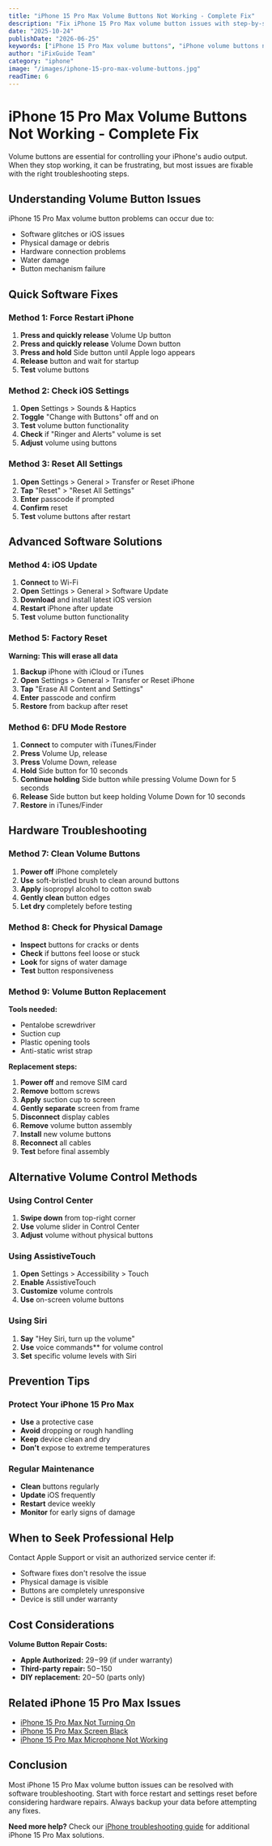 ```yaml
---
title: "iPhone 15 Pro Max Volume Buttons Not Working - Complete Fix"
description: "Fix iPhone 15 Pro Max volume button issues with step-by-step solutions. From software fixes to hardware replacement methods."
date: "2025-10-24"
publishDate: "2026-06-25"
keywords: ["iPhone 15 Pro Max volume buttons", "iPhone volume buttons not working", "iPhone volume control fix", "iPhone 15 Pro Max buttons", "iPhone volume button repair"]
author: "iFixGuide Team"
category: "iphone"
image: "/images/iphone-15-pro-max-volume-buttons.jpg"
readTime: 6
---
```


# iPhone 15 Pro Max Volume Buttons Not Working - Complete Fix

Volume buttons are essential for controlling your iPhone's audio output. When they stop working, it can be frustrating, but most issues are fixable with the right troubleshooting steps.

## Understanding Volume Button Issues

iPhone 15 Pro Max volume button problems can occur due to:
- Software glitches or iOS issues
- Physical damage or debris
- Hardware connection problems
- Water damage
- Button mechanism failure

## Quick Software Fixes

### Method 1: Force Restart iPhone
1. **Press and quickly release** Volume Up button
2. **Press and quickly release** Volume Down button
3. **Press and hold** Side button until Apple logo appears
4. **Release** button and wait for startup
5. **Test** volume buttons

### Method 2: Check iOS Settings
1. **Open** Settings > Sounds & Haptics
2. **Toggle** "Change with Buttons" off and on
3. **Test** volume button functionality
4. **Check** if "Ringer and Alerts" volume is set
5. **Adjust** volume using buttons

### Method 3: Reset All Settings
1. **Open** Settings > General > Transfer or Reset iPhone
2. **Tap** "Reset" > "Reset All Settings"
3. **Enter** passcode if prompted
4. **Confirm** reset
5. **Test** volume buttons after restart

## Advanced Software Solutions

### Method 4: iOS Update
1. **Connect** to Wi-Fi
2. **Open** Settings > General > Software Update
3. **Download** and install latest iOS version
4. **Restart** iPhone after update
5. **Test** volume button functionality

### Method 5: Factory Reset
**Warning: This will erase all data**
1. **Backup** iPhone with iCloud or iTunes
2. **Open** Settings > General > Transfer or Reset iPhone
3. **Tap** "Erase All Content and Settings"
4. **Enter** passcode and confirm
5. **Restore** from backup after reset

### Method 6: DFU Mode Restore
1. **Connect** to computer with iTunes/Finder
2. **Press** Volume Up, release
3. **Press** Volume Down, release
4. **Hold** Side button for 10 seconds
5. **Continue holding** Side button while pressing Volume Down for 5 seconds
6. **Release** Side button but keep holding Volume Down for 10 seconds
7. **Restore** in iTunes/Finder

## Hardware Troubleshooting

### Method 7: Clean Volume Buttons
1. **Power off** iPhone completely
2. **Use** soft-bristled brush to clean around buttons
3. **Apply** isopropyl alcohol to cotton swab
4. **Gently clean** button edges
5. **Let dry** completely before testing

### Method 8: Check for Physical Damage
- **Inspect** buttons for cracks or dents
- **Check** if buttons feel loose or stuck
- **Look** for signs of water damage
- **Test** button responsiveness

### Method 9: Volume Button Replacement
**Tools needed:**
- Pentalobe screwdriver
- Suction cup
- Plastic opening tools
- Anti-static wrist strap

**Replacement steps:**
1. **Power off** and remove SIM card
2. **Remove** bottom screws
3. **Apply** suction cup to screen
4. **Gently separate** screen from frame
5. **Disconnect** display cables
6. **Remove** volume button assembly
7. **Install** new volume buttons
8. **Reconnect** all cables
9. **Test** before final assembly

## Alternative Volume Control Methods

### Using Control Center
1. **Swipe down** from top-right corner
2. **Use** volume slider in Control Center
3. **Adjust** volume without physical buttons

### Using AssistiveTouch
1. **Open** Settings > Accessibility > Touch
2. **Enable** AssistiveTouch
3. **Customize** volume controls
4. **Use** on-screen volume buttons

### Using Siri
1. **Say** "Hey Siri, turn up the volume"
2. **Use** voice commands** for volume control
3. **Set** specific volume levels with Siri

## Prevention Tips

### Protect Your iPhone 15 Pro Max
- **Use** a protective case
- **Avoid** dropping or rough handling
- **Keep** device clean and dry
- **Don't** expose to extreme temperatures

### Regular Maintenance
- **Clean** buttons regularly
- **Update** iOS frequently
- **Restart** device weekly
- **Monitor** for early signs of damage

## When to Seek Professional Help

Contact Apple Support or visit an authorized service center if:
- Software fixes don't resolve the issue
- Physical damage is visible
- Buttons are completely unresponsive
- Device is still under warranty

## Cost Considerations

**Volume Button Repair Costs:**
- **Apple Authorized:** $29-$99 (if under warranty)
- **Third-party repair:** $50-$150
- **DIY replacement:** $20-$50 (parts only)

## Related iPhone 15 Pro Max Issues

- [iPhone 15 Pro Max Not Turning On](/troubleshooting/iphone/iphone-15-pro-max-not-turning-on)
- [iPhone 15 Pro Max Screen Black](/troubleshooting/iphone/iphone-15-pro-max-screen-black-fix)
- [iPhone 15 Pro Max Microphone Not Working](/troubleshooting/iphone/iphone-15-pro-max-microphone-not-working)

## Conclusion

Most iPhone 15 Pro Max volume button issues can be resolved with software troubleshooting. Start with force restart and settings reset before considering hardware repairs. Always backup your data before attempting any fixes.

**Need more help?** Check our [iPhone troubleshooting guide](/troubleshooting/iphone) for additional iPhone 15 Pro Max solutions.